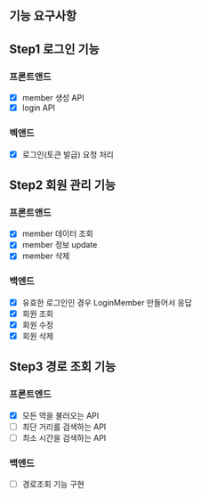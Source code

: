 ## 기능 요구사항

## Step1 로그인 기능

### 프론트앤드
- [x] member 생성 API
- [x] login API

### 벡앤드
- [x] 로그인(토큰 발급) 요청 처리

## Step2 회원 관리 기능

### 프론트앤드
- [x] member 데이터 조회
- [x] member 정보 update
- [x] member 삭제

### 백엔드
- [x] 유효한 로그인인 경우 LoginMember 만들어서 응답
- [x] 회원 조회
- [x] 회원 수정
- [x] 회원 삭제

## Step3 경로 조회 기능

### 프론트엔드
- [x] 모든 역을 불러오는 API
- [ ] 최단 거리를 검색하는 API
- [ ] 최소 시간을 검색하는 API

### 백엔드
- [ ] 경로조회 기능 구현